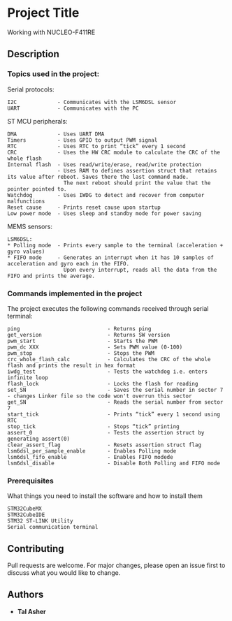 # Project Title
Working with NUCLEO-F411RE

## Description
### Topics used in the project:
Serial protocols:
```
I2C             - Communicates with the LSM6DSL sensor
UART            - Communicates with the PC
```
ST MCU peripherals:
```
DMA             - Uses UART DMA
Timers          - Uses GPIO to output PWM signal
RTC             - Uses RTC to print “tick” every 1 second
CRC             - Uses the HW CRC module to calculate the CRC of the whole flash
Internal flash  - Uses read/write/erase, read/write protection
                - Uses RAM to defines assertion struct that retains its value after reboot. Saves there the last command made.
                  The next reboot should print the value that the pointer pointed to.          
Watchdog        - Uses IWDG to detect and recover from computer malfunctions
Reset cause     - Prints reset cause upon startup
Low power mode  - Uses sleep and standby mode for power saving
```
MEMS sensors:
```
LSM6DSL:
* Polling mode  - Prints every sample to the terminal (acceleration + gyro values)
* FIFO mode     - Generates an interrupt when it has 10 samples of acceleration and gyro each in the FIFO.
                  Upon every interrupt, reads all the data from the FIFO and prints the average.
```

### Commands implemented in the project
The project executes the following commands received through serial terminal:
```
ping                            - Returns ping
get_version                     - Returns SW version
pwm_start                       - Starts the PWM
pwm_dc XXX                      - Sets PWM value (0-100) 
pwm_stop                        - Stops the PWM
crc_whole_flash_calc            - Calculates the CRC of the whole flash and prints the result in hex format
iwdg_test                       - Tests the watchdog i.e. enters infinite loop
flash_lock                      - Locks the flash for reading
set_SN                          - Saves the serial number in sector 7 - changes Linker file so the code won't overrun this sector
get_SN                          - Reads the serial number from sector 7
start_tick                      - Prints “tick” every 1 second using RTC
stop_tick                       - Stops “tick” printing                      
assert_0                        - Tests the assertion struct by generating assert(0)
clear_assert_flag               - Resets assertion struct flag 
lsm6dsl_per_sample_enable       - Enables Polling mode
lsm6dsl_fifo_enable             - Enables FIFO modede
lsm6dsl_disable                 - Disable Both Polling and FIFO mode
```

### Prerequisites
What things you need to install the software and how to install them
```
STM32CubeMX
STM32CubeIDE
STM32 ST-LINK Utility
Serial communication terminal 
```

## Contributing
Pull requests are welcome. For major changes, please open an issue first to discuss what you would like to change.

## Authors
* **Tal Asher**

